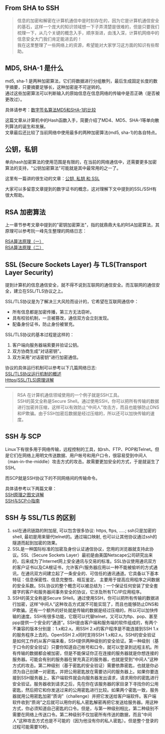 ## From SHA to SSH

> 信息的加密和解密在计算机通信中是时刻存在的，因为它是计算机通信安全的基石，这样一个庞大的知识领域想一下子弄清楚是很难的，但是只要我们梳理一下，从几个关键的概念入手，顺序渐进，由浅入深，计算机网络中的信息安全大门我们肯定能进去的！   
> 我在这里整理了一些网络上的资源，希望能对大家学习这方面的知识有些帮助。

## MD5, SHA-1 是什么
md5, sha-1 是两种加密算法，它们将数据进行分组散列，最后生成固定长度的数字摘要，只要摘要足够长，这种加密是不可逆转的。  
通过这些加密算法可以判断输入的原始信息在信息网络的传输中是否正确（是否被更改过）。

具体请参考：[数字签名算法MD5和SHA-1的比较](http://stark-summer.iteye.com/blog/1313884)   

这篇文章从计算机中的Hash函数入手，简要介绍了MD4、MD5、SHA-1等单向散列算法的诞生和发展。  
文章最后还比较了当前网络中使用最多的两种加密算法(md5, sha-1)的各自特点。

## 公钥，私钥
单向hash加密算法的使用范围是有限的，在当前的网络通信中，还需要更多加密算法的支持，"公钥加密算法"可能就是其中最常用的之一了。

这里有一篇讲的很生动的文章：[公钥, 私钥 和 SSL](http://chenling1018.blog.163.com/blog/static/1480254201058112410789/)  

大家可以多留意文章提到的数字证书的概念，这对理解下文中提到的SSL/SSH有很大帮助。


## RSA 加密算法
上一章节参考文章中提到的"密钥加密算法"，指的就鼎鼎大名的RSA加密算法，其原理可以参考阮一峰先生整理的网络日志：

[RSA算法原理（一）](http://www.ruanyifeng.com/blog/2013/06/rsa_algorithm_part_one.html)  
[RSA算法原理（二）](http://www.ruanyifeng.com/blog/2013/07/rsa_algorithm_part_two.html)


## SSL (Secure Sockets Layer) 与  TLS(Transport Layer Security)
提到计算机的信息通信安全，就不得不说到互联网的通信安全。而互联网的通信安全，建立在SSL/TLS协议之上。

SSL/TLS协议是为了解决三大风险而设计的，它希望在互联网通信中： 

- 所有信息都是加密传播，第三方无法窃听。
- 具有校验机制，一旦被篡改，通信双方会立刻发现。
- 配备身份证书，防止身份被冒充。

SSL/TLS协议的基本过程是这样的： 

1. 客户端向服务器端索要并验证公钥。
2. 双方协商生成"对话密钥"。
3. 双方采用"对话密钥"进行加密通信。

协议的具体运行机制可以参考以下几篇网络日志:  
[SSL/TLS协议运行机制的概述](http://www.ruanyifeng.com/blog/2014/02/ssl_tls.html)  
[Https(SSL/TLS)原理详解](http://www.fenesky.com/blog/2014/07/19/how-https-works.html)


---
> RSA 在计算机通信领域使用的一个例子就是SSH工具。  
> SSH的英文全称是Secure Shell。通过使用SSH，你可以把所有传输的数据进行加密并压缩，这样可以有效防止“中间人”攻击方，而且也能够防止DNS和IP欺骗。由于SSH加密后数据是经过压缩的，所以还可以加快传输的速度。

## SSH 与 SCP
Linux下有很多用于网络传输，远程控制的工具，如rsh、FTP、POP和Telnet。但是它们在网络上用明文传送数据、用户帐号和用户口令，很容易受到中间人（man-in-the-middle）攻击方式的攻击。故需要更加安全的方式，于是就诞生了SSH。

而SCP就是SSH协议下的不同网络间的传输命令。

具体请参考以下两篇文章：  
[SSH原理之图文详解](http://forlinux.blog.51cto.com/8001278/1352900)  
[SSH与SCP小指南](http://www.cnblogs.com/beginman/p/3757160.html)

## SSH 与 SSL/TLS 的区别

1. ssl在通讯链路的附加层, 可以包含很多协议: https, ftps, .....; ssh只是加密的shell, 最初是用来替代telnet的。通过端口映射, 也可以让其他协议通过ssh的隧道而起到加密的效果。
2. SSL是一种国际标准的加密及身份认证通信协议，您用的浏览器就支持此协议。SSL（Secure Sockets Layer）最初是由美国Netscape公司研究出来的，后来成为了Internet网上安全通讯与交易的标准。SSL协议使用通讯双方的客户证书以及CA根证书，允许客户/服务器应用以一种不能被偷听的方式通讯，在通讯双方间建立起了一条安全的、可信任的通讯通道。它具备以下基本特征：信息保密性、信息完整性、相互鉴定。 主要用于提高应用程序之间数据的安全系数。SSL协议的整个概念可以被总结为：一个保证任何安装了安全套接字的客户和服务器间事务安全的协议，它涉及所有TC/IP应用程序。
3. SSH的英文全称是Secure SHell。通过使用SSH，你可以把所有传输的数据进行加密，这样“中间人”这种攻击方式就不可能实现了，而且也能够防止DNS和IP欺骗。还有一个额外的好处就是传输的数据是经过压缩的，所以可以加快传输的速度。SSH有很多功能，它既可以代替telnet，又可以为ftp、pop、甚至ppp提供一个安全的“通道”。SSH是由客户端和服务端的软件组成的，有两个不兼容的版本分别是：1.x和2.x。用SSH 2.x的客户程序是不能连接到SSH 1.x的服务程序上去的。OpenSSH 2.x同时支持SSH 1.x和2.x。SSH的安全验证是如何工作的从客户端来看，SSH提供两种级别的安全验证。第一种级别（基于口令的安全验证）只要你知道自己帐号和口令，就可以登录到远程主机。所有传输的数据都会被加密，但是不能保证你正在连接的服务器就是你想连接的服务器。可能会有别的服务器在冒充真正的服务器，也就是受到“中间人”这种方式的攻击。第二种级别（基于密匙的安全验证）需要依靠密匙，也就是你必须为自己创建一对密匙，并把公用密匙放在需要访问的服务器上。如果你要连接到SSH服务器上，客户端软件就会向服务器发出请求，请求用你的密匙进行安全验证。服务器收到请求之后，先在你在该服务器的家目录下寻找你的公用密匙，然后把它和你发送过来的公用密匙进行比较。如果两个密匙一致，服务器就用公用密匙加密“质询”（challenge）并把它发送给客户端软件。客户端软件收到“质询”之后就可以用你的私人密匙解密再把它发送给服务器。用这种方式，你必须知道自己密匙的口令。但是，与第一种级别相比，第二种级别不需要在网络上传送口令。第二种级别不仅加密所有传送的数据，而且“中间人”这种攻击方式也是不可能的（因为他没有你的私人密匙）。但是整个登录的过程可能需要10秒。
